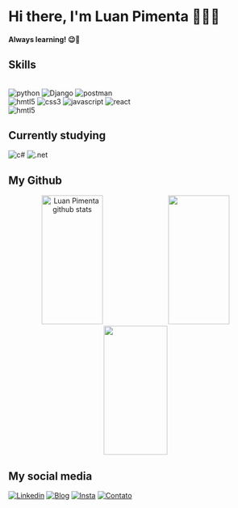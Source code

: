 # Hi there, I'm Luan Pimenta 👨‍💻😎
#### Always learning! 😉👋
## Skills

<div style="display: inline-block"><br/>
  <img aling="center" alt="python" src="https://img.shields.io/badge/Python-14354C?style=for-the-badge&logo=python&logoColor=white">
  <img aling="center" alt="Django" src="https://img.shields.io/badge/django-%23092E20.svg?style=for-the-badge&logo=django&logoColor=white">
  <img aling="center" alt="postman" src="https://img.shields.io/badge/Postman-FF6C37?style=for-the-badge&logo=postman&logoColor=white"> 

  </br>
  <img aling="center" alt="hmtl5" src="https://img.shields.io/badge/HTML5-E34F26?style=for-the-badge&logo=html5&logoColor=white">
  <img aling="center" alt="css3" src="https://img.shields.io/badge/CSS3-1572B6?style=for-the-badge&logo=css3&logoColor=white"> 
  <img aling="center" alt="javascript" src="https://img.shields.io/badge/JavaScript-323330?style=for-the-badge&logo=javascript&logoColor=F7DF1E"> 
  <img aling="center" alt="react" src="https://img.shields.io/badge/React-20232A?style=for-the-badge&logo=react&logoColor=61DAFB"> 
  </br>
  <img aling="center" alt="hmtl5" src="https://img.shields.io/badge/GIT-f05639?style=for-the-badge&logo=git&logoColor=white">
</div>

## Currently studying
<div style="display: inline-block">
      <img aling="center" alt="c#" src="https://img.shields.io/badge/C%23-239120?style=for-the-badge&logo=c-sharp&logoColor=white">
      <img aling="center" alt=".net" src="https://img.shields.io/badge/.NET-5C2D91?style=for-the-badge&logo=.net&logoColor=white"> 
</div>

## My Github
<div align="center">  
  <img width="49%" height="255px" src="https://github-readme-stats.vercel.app/api?username=pimentaluan&show_icons=true&count_private=true&hide_border=true&title_color=006aff&icon_color=006aff&text_color=006aff&bg_color=66000000" alt="Luan Pimenta github stats" /> 
  <img width="49%" height="255px" src="https://github-readme-stats.vercel.app/api/top-langs/?username=pimentaluan&layout=donut&hide_border=true&title_color=006aff&text_color=006aff&bg_color=66000000" />
  <img width="50%" height="255px" src="https://github-readme-streak-stats.herokuapp.com/?user=pimentaluan&theme=transparent&hide_border=true" />
</div>



## My social media
[![Linkedin](https://img.shields.io/badge/LinkedIn-0077B5?style=for-the-badge&logo=linkedin&logoColor=white)](https://www.linkedin.com/in/luan-pimenta-fernandes-ab027326a/)
[![Blog](https://img.shields.io/website?label=luanpimenta.com&style=for-the-badge&url=https://luanpimenta.com/)](https://www.luanpimenta.com/)
[![Insta](https://img.shields.io/badge/Instagram-E4405F?style=for-the-badge&logo=instagram&logoColor=white)](https://www.instagram.com/luanpimentadev/)
[![Contato](https://img.shields.io/badge/WhatsApp-25D366?style=for-the-badge&logo=whatsapp&logoColor=white)](https://wa.me/5583999990675)

